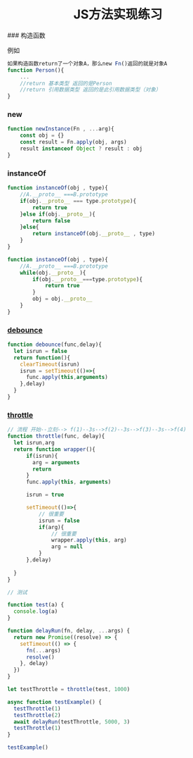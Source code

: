 <h1 align='center'>JS方法实现练习</h1>
### 构造函数

例如

```javascript
如果构造函数return了一个对象A，那么new Fn()返回的就是对象A
function Person(){
	...
	//return 基本类型 返回的是Person
	//return 引用数据类型 返回的是此引用数据类型（对象）
}
```



### new

```javascript
function newInstance(Fn , ...arg){
	const obj = {}
	const result = Fn.apply(obj, args)
	result instanceof Object ? result : obj
}
```

### instanceOf

```javascript
function instanceOf(obj , type){
	//A.__proto__ ===B.prototype
    if(obj.__proto__ === type.prototype){
        return true
    }else if(obj.__proto__){
        return false
    }else{
        return instanceOf(obj.__proto__ , type)
    }
}
```

```javascript
function instanceOf(obj , type){
	//A.__proto__ ===B.prototype
    while(obj.__proto__){
    	if(obj.__proto__===type.prototype){
            return true
        }      
        obj = obj.__proto__
    }
}
```

### [debounce](https://zh.javascript.info/task/debounce)

```javascript
function debounce(func,delay){
  let isrun = false
  return function(){
    clearTimeout(isrun)
    isrun = setTimeout(()=>{
      func.apply(this,arguments)
    },delay)
  }
}
```

### [throttle](https://zh.javascript.info/task/throttle)

```javascript
// 流程 开始--立刻--> f(1)--3s-->f(2)--3s-->f(3)--3s-->f(4)
function throttle(func, delay){
  let isrun,arg
  return function wrapper(){
      if(isrun){
        arg = arguments
        return 
      }
      func.apply(this, arguments)

      isrun = true

      setTimeout(()=>{
          // 很重要
          isrun = false
          if(arg){
              // 很重要
              wrapper.apply(this, arg)
              arg = null
          }
      },delay)
      
  }
}

// 测试

function test(a) {
  console.log(a)
}

function delayRun(fn, delay, ...args) {
  return new Promise((resolve) => {
    setTimeout(() => {
      fn(...args)
      resolve()
    }, delay)
  })
}

let testThrottle = throttle(test, 1000)

async function testExample() {
  testThrottle(1)
  testThrottle(2)
  await delayRun(testThrottle, 5000, 3)
  testThrottle(1)
}

testExample()
```

